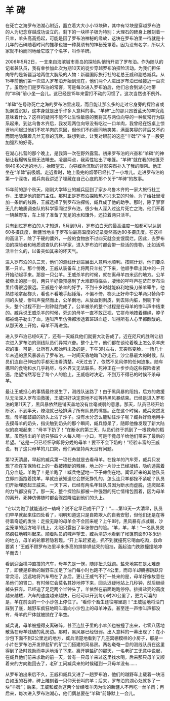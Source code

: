 # 羊 碑

在死亡之海罗布泊湖心附近，矗立着大大小小13块碑，其中有12块是穿越罗布泊的人为纪念穿越成功设立的。剩下的一块样子极为特别：大理石的碑身上雕刻着一只羊，羊头高高扬起，可能是因了罗布泊神秘的缘故，这块在罗布泊里一待就是十几年的石碑随着时间的推移也被一种莫须有的神秘笼罩着。因为没有名字，所以大家就不约而同地给它取了个名字，叫作羊碑。 

2006年5月2日，一支来自海滨城市青岛的探险队悄悄开进了罗布泊。作为随队的记者兼队员，我有幸参加此次为期10天的徒步穿越罗布泊探险活动。为我们担任向导的是新疆当地两位大腕级的人物：新疆国际旅行社的老总王威和副总臧兵。从15年前他们第一次进入罗布泊开始到现在，他们两个人进出罗布泊已经接近一百次了。虽然他们是罗布泊的常客，可是每次进入罗布泊后，他们总会到湖心地带的“羊碑”前小坐一会儿。这已经是15年来雷打不动的习惯了。这次当然也不例外。 

“羊碑”在号称死亡之海的罗布泊里出现，而且能让那么多的走过它身旁的探险者或扼腕或沉默，这本身就是出乎许多人意料的事。“羊碑”上的那只昂首蓝天的羊究竟意味着什么？这样的疑问不能不让生性敏感的我将其与两位向导的一种反常行为联系起来。到达乌鲁木齐后，我发现两位向导没有吃过一口羊肉，我曾经在饭桌上惊讶地问起过他们不吃羊肉的原因，但他们不约而同地笑笑，满面笑容的背后又不约而同地隐藏着几丝无奈的沉默。联想到此，让我对眼前的这座“羊碑”产生了一股更加强烈的好奇。 

在湖心扎营的那个晚上，是我第一次在野外露营。初来罗布泊的兴奋和“羊碑”的神秘让我辗转反侧无法睡去。凌晨两点，我索性钻出了帐篷。“羊碑”就在我的帐篷旁侧40多米远的地方，抬眼望去，向导臧兵沉默的背影突然扑入了我的眼帘。他正坐在“羊碑”前吸烟。走近看时，地上吸完的烟蒂已经扎了一小堆儿。走进罗布泊的第一个深夜，臧兵向我讲述了埋藏在自己心底的那个关于“羊碑”的故事。 

15年前的那个秋天，刚刚大学毕业的臧兵回到了家乡乌鲁木齐的一家大旅行社工作，王威是他的部门主任。那时正是罗布泊探险热方兴未艾的时候，为了给社里增加一条新的线路，王威选择了到罗布泊探线，臧兵成了他的助手。那时，除了寥寥无几的地质调查队的科学家闯过罗布泊，很少有人深入过这片死亡之海。他们开着一辆越野车，车上除了准备了充足的水和馕外，还拉着两只活羊。 

只有到过罗布泊的人才知道，5月到9月，罗布泊白天的最高温度一般都可以达到60多摄氏度，新疆当地关于罗布泊最高温度的记录竟然高达80多摄氏度。在这样的高温下，除了干硬的馕外，一般的食物放不过四天就会变馊腐烂。因此，去罗布泊的探险者和地质调查队的科学家，进入罗布泊时都会带一些活的食物，比如活鸡活羊什么的，以备突如其来的坏天气。 

进入罗布泊的头三天，他们的测线计划进展出人意料地顺利。按照计划，他们要杀第一只羊。那个傍晚，王威从装备车上将两只羊拉了下来，他顺手牵出其中的一只开始动起手来。那是一只公羊。王威杀羊的时候，就在离母羊四米远的地方。公羊被牵出的那一刻，两只羊好像预感到了大难即将临头，凄惨的咩咩声在茫茫罗布泊里传得很远很远。王威是个杀羊的好手，不到十岁时就能麻利地操刀杀羊宰牛，他熟练地拿起榔头，看也不看地手起锤落，不偏不倚，榔头正好命中公羊两只犄角中间的头旋，惨叫声戛然而止，公羊倒地，从放血到剥皮，到去除内脏，到剔下骨头，整个过程不到一刻钟就完成了。公羊被杀的整个过程是在母羊的惨叫声中结束的。臧兵说王威杀羊的时候，旁边的母羊一直不敢正视，它拼命地拽着缰绳，脖子都被绳子勒出了血，连叫声里仿佛都渗透着斑斑血迹，叫得所有人心里都酸酸的。从那天晚上开始，母羊不再进食。 

进入罗布泊已经6天了，还有一天臧兵他们就要大功告成了。近在咫尺的胜利让初次进入罗布泊的测线队员们异常兴奋。整个上午，他们都在谈论着晚上怎么杀羊庆祝的事。可是，让所有人都始料未及的是，下午3时左右，天突然变脸，一场几十年未遇的黑风暴袭击了罗布泊。一时间天昏地暗飞沙走石，沙尘暴最大的时候，队员们连自己伸出的手都无法看清楚。4天过去了，依然不见风停的任何迹象。随车携带的食物和水几乎耗尽，与外界又无法联系，死神正在一步步向这些探险者紧逼，绝望悄然写在了每个人的脸上。王威临时决定，不到万不得已的时候不杀母羊。 

最让王威担心的事情最终发生了，测线队迷路了！由于黑风暴的阻挡，后方的救援队无法深入罗布泊救援，王威只好决定原地不动等待黑风暴结束。已经是进入罗布泊的第11天了，黑风暴依然是铺天盖地没有丝毫减弱的意思。那天，队员已经开始断水，不到半天，燎泡就已经排满了所有队员的嘴唇。正在这个时候，臧兵突然发现，母羊胀鼓鼓的奶头上沾了沙子。没有水分怎么能粘住沙子呢？臧兵好奇地用手去摸母羊的奶头，指尖触到奶头的那个瞬间，臧兵惊呆了，随即他像发现了新大陆似的疯喊起来：“母羊下奶了！”在断水的第三天，队员们终于抓到了一根救命的稻草。虽然挤出的羊奶只够四个人每人喝一小口，可是毕竟母羊给他们带来了最后的希望。“这是一只已经怀孕即将分娩的母羊！要不不会下奶的！”经验丰富的王威说，有了这只母羊的几口奶，他们再坚持两天没有问题。 

第12天清晨，早起的臧兵第一项任务就是去看母羊。在拴羊的汽车旁，臧兵只发现了拴在车保险杠上的一截被拽断的残绳，地上的一片沙土已经凝结，隐约透露着几分血迹。羊跑了！是羊跑了！臧兵绝望地一下子瘫倒在地。闻讯赶来的其他队员立即四面跑着找羊，早就应该知道它会拼死挣扎的，怎么连只羊都拴不紧呢？队员们开始埋怨起王威来。一天下来，已经有两名年轻队员因为断水而虚脱，连爬起来的力气都没有了。那一天，整个探险队都被一种强烈的死亡情绪包围着，因为母羊的离开，死神仿佛随时都会骤然降临到他们的头上。 

“它以为跑了就能逃过一劫吗？说不定早已成干尸了！”……第13天一大清早，队员们早早就起来往四处看了，明明知道这只是自欺欺人的自我安慰，但他们还是在等待着奇迹的发生：走投无路的母羊会不会回来呢？上午8时，黑风暴有点减弱，沙尘笼罩的远方地平线上，太阳只露出了半张惨白的脸。“羊，羊，羊！”一名队员突然疯狂地喊叫起来。顺着队员的喊声望去，臧兵清楚地看到了帐篷前面60多米远的地方，母羊的轮廓若隐若现。“开上车赶紧追，抓不到就撞死它喝血吃肉，救命要紧！”王威不顾罗布泊里半米多高的排排钾盐壳的阻挡，轰起油门跌跌撞撞地冲羊而去！ 

看到迎面横冲直撞的汽车，母羊先是一愣，随即扭头就跑。盐壳地实在是太难走了，即使是崭新的越野车加足了油门每小时也跑不了4公里，而母羊却腾挪跳跃异常灵活，远远地将汽车甩在了身后。更让王威气不打一处来的是，母羊好像故意在吊他们的胃口，有时候它会莫名其妙地停下来，回头迟疑地站上几秒钟，然后继续掉头狂奔。已经追了足足两个半钟头了，羊依然在前面跑跑停停。排排盐壳的高度越来越矮，汽车的速度越来越快，已经可以开到每小时20公里了，更为可喜的是，羊在前面的一个小沙包上停住了。“看你个畜生还往哪里跑！”王威猛地将油门踩到了底，越野车疯狂地鸣叫着向小沙包上的母羊冲去。甚至连一声惨叫声都没有，母羊的尸体就被抛在了半空。 

臧兵说，母羊被撞得支离破碎，甚至连肚子里的小羊羔也被撞了出来，七零八落地散落在母羊残破的乳房边。那时，黑风暴已经很弱。出人意料的一幕出现了：在小沙包下面不到2公里远的地方，臧兵清楚地看到了几座窝棚模样的小房子，那是一小片在罗布泊开发钾盐矿的矿工们搭建的简易房。两名奄奄一息的测线队员在这里得到了及时救助而幸运地活了下来。离开钾盐矿的那天，一名老矿工无意中说起，在臧兵他们前来求助的前一天，曾有一只母羊来过这里找水喝，后来那只母羊又顺着来的方向跑回去了，老矿工问臧兵来的时候碰到一只母羊没有…… 

从罗布泊出来后不久，王威和臧兵又进了一趟罗布泊，他们的越野车上载着一块洁白如玉的石碑，碑上雕刻着一只仰天长叫的羊；后来，罗布泊的湖心处就多了一块“羊碑”；后来，王威和臧兵这两个曾经嗜羊肉为命的新疆人不再吃一丝羊肉；再后来，每次进入罗布泊湖心，他们俩总要在“羊碑”前静默上一会儿。